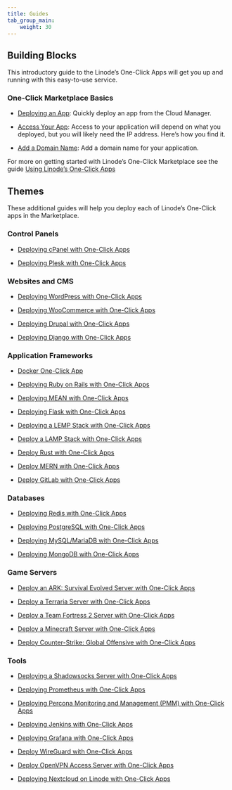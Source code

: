 ```yaml
---
title: Guides
tab_group_main:
    weight: 30
---
```


## Building Blocks

This introductory guide to the Linode’s One-Click Apps will get you up and running with this easy-to-use service.

### One-Click Marketplace Basics

- [Deploying an App](/docs/products/tools/one-click-app-marketplace/guides/one-click-deploy-app): Quickly deploy an app from the Cloud Manager.

- [Access Your App](/docs/products/tools/one-click-app-marketplace/guides/one-click-access-app): Access to your application will depend on what you deployed, but you will likely need the IP address. Here’s how you find it.

- [Add a Domain Name](/docs/products/tools/one-click-app-marketplace/guides/one-click-add-domain-name): Add a domain name for your application.

For more on getting started with Linode’s One-Click Marketplace see the guide [Using Linode’s One-Click Apps](/docs/platform/one-click/how-to-use-one-click-apps-at-linode/)

## Themes

These additional guides will help you deploy each of Linode’s One-Click apps in the Marketplace.

### Control Panels

- [Deploying cPanel with One-Click Apps](/docs/platform/one-click/how-to-deploy-cpanel-with-one-click-apps/)

- [Deploying Plesk with One-Click Apps](/docs/platform/one-click/deploying-plesk-with-one-click-apps/)

### Websites and CMS

- [Deploying WordPress with One-Click Apps](/docs/platform/one-click/deploying-wordpress-with-one-click-apps/)

- [Deploying WooCommerce with One-Click Apps](/docs/platform/one-click/how-to-deploy-woocommerce-with-one-click-apps/)

- [Deploying Drupal with One-Click Apps](/docs/platform/one-click/how-to-deploy-drupal-with-one-click-apps/)

- [Deploying Django with One-Click Apps](/docs/platform/one-click/how-to-deploy-django-with-one-click-apps/)

### Application Frameworks

- [Docker One-Click App](/docs/platform/one-click/deploying-docker-with-one-click-apps/)

- [Deploying Ruby on Rails with One-Click Apps](/docs/platform/one-click/deploying-ruby-on-rails-with-one-click-apps/)

- [Deploying MEAN with One-Click Apps](/docs/platform/one-click/deploy-mean-with-one-click-apps/)

- [Deploying Flask with One-Click Apps](/docs/platform/one-click/how-to-deploy-flask-with-one-click-apps/)

- [Deploying a LEMP Stack with One-Click Apps](/docs/platform/one-click/deploy-lemp-stack-with-one-click-apps/)

- [Deploy a LAMP Stack with One-Click Apps](/docs/platform/one-click/deploy-lamp-stack-with-one-click-apps/)

- [Deploy Rust with One-Click Apps](/docs/platform/one-click/deploying-rust-with-one-click-apps/)

- [Deploy MERN with One-Click Apps](/docs/platform/one-click/deploy-mern-with-one-click-apps/)

- [Deploy GitLab with One-Click Apps](/docs/platform/one-click/deploy-gitlab-with-one-click-apps/)

### Databases

- [Deploying Redis with One-Click Apps](/docs/platform/one-click/how-to-deploy-redis-with-one-click-apps/)

- [Deploying PostgreSQL with One-Click Apps](/docs/platform/one-click/deploy-postresql-with-one-click-apps/)

- [Deploying MySQL/MariaDB with One-Click Apps](/docs/platform/one-click/deploy-mysql-with-one-click-apps/)

- [Deploying MongoDB with One-Click Apps](/docs/platform/one-click/deploying-mongodb-with-one-click-apps/)

### Game Servers

- [Deploy an ARK: Survival Evolved Server with One-Click Apps](/docs/platform/one-click/deploying-ark-survival-evolved-with-one-click-apps/)

- [Deploy a Terraria Server with One-Click Apps](/docs/platform/one-click/deploying-terraria-with-one-click-apps/)

- [Deploy a Team Fortress 2 Server with One-Click Apps](/docs/platform/one-click/deploying-team-fortress-2-with-one-click-apps/)

- [Deploy a Minecraft Server with One-Click Apps](/docs/platform/one-click/deploying-minecraft-with-one-click-apps/)

- [Deploy Counter-Strike: Global Offensive with One-Click Apps](/docs/platform/one-click/deploying-cs-go-with-one-click-apps/)

### Tools

- [Deploying a Shadowsocks Server with One-Click Apps](/docs/platform/one-click/deploy-shadowsocks-with-one-click-apps/)

- [Deploying Prometheus with One-Click Apps](/docs/platform/one-click/how-to-deploy-prometheus-with-one-click-apps/)

- [Deploying Percona Monitoring and Management (PMM) with One-Click Apps](/docs/platform/one-click/how-to-deploy-percona-monitoring-management-with-one-click-apps/)

- [Deploying Jenkins with One-Click Apps](/docs/platform/one-click/how-to-deploy-jenkins-with-one-click-apps/)

- [Deploying Grafana with One-Click Apps](/docs/platform/one-click/how-to-deploy-grafana-with-one-click-apps/)

- [Deploy WireGuard with One-Click Apps](/docs/platform/one-click/deploy-wireguard-with-one-click-apps/)

- [Deploy OpenVPN Access Server with One-Click Apps](/docs/platform/one-click/one-click-openvpn/)

- [Deploying Nextcloud on Linode with One-Click Apps](/docs/platform/one-click/how-to-deploy-nextcloud-with-one-click-apps/)
